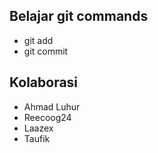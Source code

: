 ## Belajar git commands

- git add
- git commit

## Kolaborasi

- Ahmad Luhur
- Reecoog24
- Laazex
- Taufik